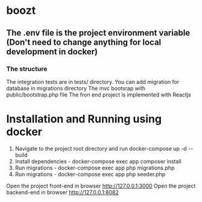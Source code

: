 # boozt


## The .env file is the project environment variable (Don't need to change anything for local development in docker)

### The structure
The integration tests are in tests/ directory.
You can add migration for database in migrations directory
The mvc bootsrap with public/bootstrap.php file
The fron end project is implemented with Reactjs

# Installation and Running using docker

1. Navigate to the project root directory and run docker-compose up -d --build
2. Install dependencies - docker-compose exec app composer install
3. Run migrations - docker-compose exec app php migrations.php
4. Run migrations - docker-compose exec app php seeder.php

Open the project front-end in browser http://127.0.0.1:3000
Open the project backend-end in browser http://127.0.0.1:8082
